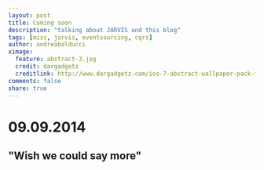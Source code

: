 ```yaml
---
layout: post
title: Coming soon
description: "talking about JARVIS and this blog"
tags: [misc, jarvis, eventsourcing, cqrs]
author: andreabalducci
ximage:
  feature: abstract-3.jpg
  credit: dargadgetz
  creditlink: http://www.dargadgetz.com/ios-7-abstract-wallpaper-pack-for-iphone-5-and-ipod-touch-retina/
comments: false
share: true
---
```

# 09.09.2014

## "Wish we could say more"
